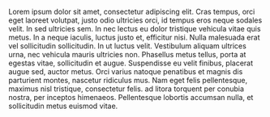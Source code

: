 Lorem ipsum dolor sit amet, consectetur adipiscing elit. Cras tempus, orci eget laoreet volutpat, justo odio ultricies orci, id tempus eros neque sodales velit. In sed ultricies sem. In nec lectus eu dolor tristique vehicula vitae quis metus. In a neque iaculis, luctus justo et, efficitur nisi. Nulla malesuada erat vel sollicitudin sollicitudin. In ut luctus velit. Vestibulum aliquam ultrices urna, nec vehicula mauris ultricies non. Phasellus metus tellus, porta at egestas vitae, sollicitudin et augue. Suspendisse eu velit finibus, placerat augue sed, auctor metus. Orci varius natoque penatibus et magnis dis parturient montes, nascetur ridiculus mus. Nam eget felis pellentesque, maximus nisl tristique, consectetur felis.
ad litora torquent per conubia nostra, per inceptos himenaeos. Pellentesque lobortis accumsan nulla, et sollicitudin metus euismod vitae.